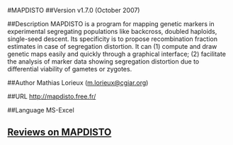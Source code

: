 #MAPDISTO
##Version
v1.7.0 (October 2007)

##Description
MAPDISTO is a program for mapping genetic markers in experimental segregating populations like backcross, doubled haploids, single-seed descent. Its specificity is to propose recombination fraction estimates in case of segregation distortion. It can (1) compute and draw genetic maps easily and quickly through a graphical interface; (2) facilitate the analysis of marker data showing segregation distortion due to differential viability of gametes or zygotes.

##Author
Mathias Lorieux (m.lorieux@cgiar.org)

##URL
http://mapdisto.free.fr/

##Language
MS-Excel


## [Reviews on MAPDISTO](https://github.com/gaow/genetic-analysis-software/issues/303)